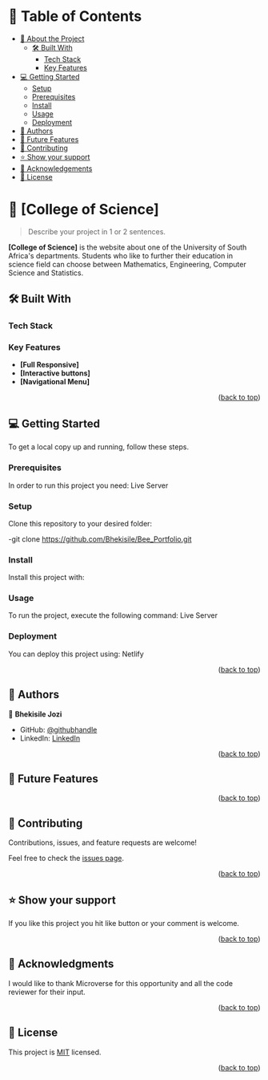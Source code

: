 
<!-- TABLE OF CONTENTS -->

# 📗 Table of Contents

- [📖 About the Project](#about-project)
  - [🛠 Built With](#built-with)
    - [Tech Stack](#tech-stack)
    - [Key Features](#key-features)
- [💻 Getting Started](#getting-started)
  - [Setup](#setup)
  - [Prerequisites](#prerequisites)
  - [Install](#install)
  - [Usage](#usage)
  - [Deployment](#deployment)
- [👥 Authors](#authors)
- [🔭 Future Features](#future-features)
- [🤝 Contributing](#contributing)
- [⭐️ Show your support](#support)
- [🙏 Acknowledgements](#acknowledgements)
- [📝 License](#license)

<!-- PROJECT DESCRIPTION -->

# 📖 [College of Science] <a name="about-project"></a>

> Describe your project in 1 or 2 sentences.

**[College of Science]** is the website about one of the University of South Africa's departments. Students who like to further their education in science field can choose between Mathematics, Engineering, Computer Science and Statistics.

## 🛠 Built With <a name="built-with"></a>

### Tech Stack <a name="tech-stack"></a>

<!-- Features -->

### Key Features <a name="key-features"></a>

- **[Full Responsive]**
- **[Interactive buttons]**
- **[Navigational Menu]**

<p align="right">(<a href="#readme-top">back to top</a>)</p>

<!-- GETTING STARTED -->

## 💻 Getting Started <a name="getting-started"></a>

To get a local copy up and running, follow these steps.

### Prerequisites

In order to run this project you need: Live Server

### Setup

Clone this repository to your desired folder:

-git clone https://github.com/Bhekisile/Bee_Portfolio.git

### Install

Install this project with:


### Usage

To run the project, execute the following command:
Live Server

### Deployment

You can deploy this project using: Netlify

<p align="right">(<a href="#readme-top">back to top</a>)</p>

<!-- AUTHORS -->

## 👥 Authors <a name="authors"></a>

👤 **Bhekisile Jozi**

- GitHub: [@githubhandle](https://github.com/bhekisile)
- LinkedIn: [LinkedIn](https://www.linkedin.com/in/bhekisile-jozi-b9823369/)

<p align="right">(<a href="#readme-top">back to top</a>)</p>

<!-- FUTURE FEATURES -->

## 🔭 Future Features <a name="future-features"></a>

<p align="right">(<a href="#readme-top">back to top</a>)</p>

<!-- CONTRIBUTING -->

## 🤝 Contributing <a name="contributing"></a>

Contributions, issues, and feature requests are welcome!

Feel free to check the [issues page](../../issues/).

<p align="right">(<a href="#readme-top">back to top</a>)</p>

<!-- SUPPORT -->

## ⭐️ Show your support <a name="support"></a>

If you like this project you hit like button or your comment is welcome.

<p align="right">(<a href="#readme-top">back to top</a>)</p>

<!-- ACKNOWLEDGEMENTS -->

## 🙏 Acknowledgments <a name="acknowledgements"></a>

I would like to thank Microverse for this opportunity and all the code reviewer for their input.

<p align="right">(<a href="#readme-top">back to top</a>)</p>

<!-- LICENSE -->

## 📝 License <a name="license"></a>

This project is [MIT](./MIT.md) licensed.

<p align="right">(<a href="#readme-top">back to top</a>)</p>
